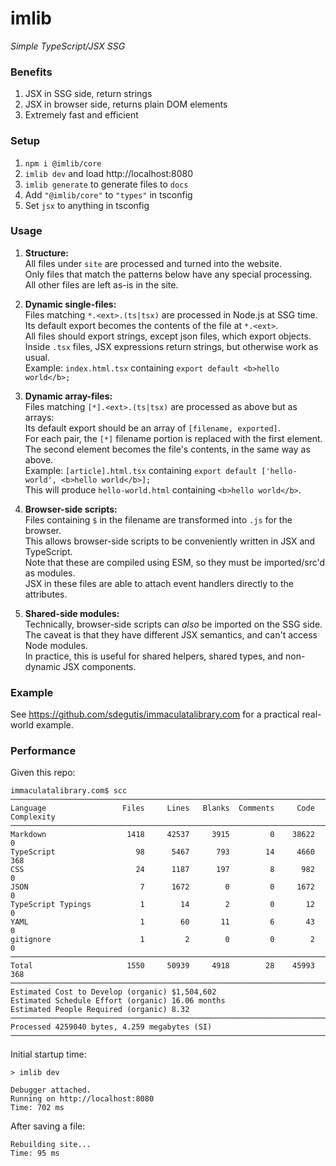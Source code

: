 # imlib

*Simple TypeScript/JSX SSG*

### Benefits

1. JSX in SSG side, return strings
2. JSX in browser side, returns plain DOM elements
3. Extremely fast and efficient

### Setup

1. `npm i @imlib/core`
2. `imlib dev` and load http://localhost:8080
3. `imlib generate` to generate files to `docs`
4. Add `"@imlib/core"` to `"types"` in tsconfig
5. Set `jsx` to anything in tsconfig

### Usage

1. **Structure:**  
   All files under `site` are processed and turned into the website.  
   Only files that match the patterns below have any special processing.  
   All other files are left as-is in the site.

2. **Dynamic single-files:**  
   Files matching `*.<ext>.(ts|tsx)` are processed in Node.js at SSG time.  
   Its default export becomes the contents of the file at `*.<ext>`.  
   All files should export strings, except json files, which export objects.  
   Inside `.tsx` files, JSX expressions return strings, but otherwise work as usual.  
   Example: `index.html.tsx` containing `export default <b>hello world</b>;`

3. **Dynamic array-files:**  
   Files matching `[*].<ext>.(ts|tsx)` are processed as above but as arrays:  
   Its default export should be an array of `[filename, exported]`.  
   For each pair, the `[*]` filename portion is replaced with the first element.  
   The second element becomes the file's contents, in the same way as above.  
   Example: `[article].html.tsx` containing `export default ['hello-world', <b>hello world</b>];`  
   This will produce `hello-world.html` containing `<b>hello world</b>`.

4. **Browser-side scripts:**  
   Files containing `$` in the filename are transformed into `.js` for the browser.  
   This allows browser-side scripts to be conveniently written in JSX and TypeScript.  
   Note that these are compiled using ESM, so they must be imported/src'd as modules.  
   JSX in these files are able to attach event handlers directly to the attributes.

5. **Shared-side modules:**  
   Technically, browser-side scripts can *also* be imported on the SSG side.  
   The caveat is that they have different JSX semantics, and can't access Node modules.  
   In practice, this is useful for shared helpers, shared types, and non-dynamic JSX components.

### Example

See https://github.com/sdegutis/immaculatalibrary.com for a practical real-world example.

### Performance

Given this repo:

```
immaculatalibrary.com$ scc
───────────────────────────────────────────────────────────────────────────────
Language                 Files     Lines   Blanks  Comments     Code Complexity
───────────────────────────────────────────────────────────────────────────────
Markdown                  1418     42537     3915         0    38622          0
TypeScript                  98      5467      793        14     4660        368
CSS                         24      1187      197         8      982          0
JSON                         7      1672        0         0     1672          0
TypeScript Typings           1        14        2         0       12          0
YAML                         1        60       11         6       43          0
gitignore                    1         2        0         0        2          0
───────────────────────────────────────────────────────────────────────────────
Total                     1550     50939     4918        28    45993        368
───────────────────────────────────────────────────────────────────────────────
Estimated Cost to Develop (organic) $1,504,602
Estimated Schedule Effort (organic) 16.06 months
Estimated People Required (organic) 8.32
───────────────────────────────────────────────────────────────────────────────
Processed 4259040 bytes, 4.259 megabytes (SI)
───────────────────────────────────────────────────────────────────────────────
```

Initial startup time:

```
> imlib dev

Debugger attached.
Running on http://localhost:8080
Time: 702 ms
```

After saving a file:

```
Rebuilding site...
Time: 95 ms
```
